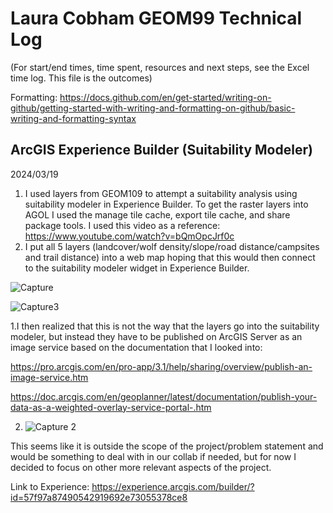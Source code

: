 # Laura Cobham GEOM99 Technical Log 
(For start/end times, time spent, resources and next steps, see the Excel time log. This file is the outcomes)

Formatting: https://docs.github.com/en/get-started/writing-on-github/getting-started-with-writing-and-formatting-on-github/basic-writing-and-formatting-syntax

## ArcGIS Experience Builder (Suitability Modeler)

2024/03/19

1. I used layers from GEOM109 to attempt a suitability analysis using suitability modeler in Experience Builder. To get the raster layers into AGOL I used the manage tile cache, export tile cache, and share package tools. I used this video as a reference: https://www.youtube.com/watch?v=bQmOpcJrf0c
2. I put all 5 layers (landcover/wolf density/slope/road distance/campsites and trail distance) into a web map hoping that this would then connect to the suitability modeler widget in Experience Builder.

![Capture](https://github.com/lacobham/geom99techlog/assets/146376068/1e825720-d9dc-422c-9118-a65d9c493a18)

![Capture3](https://github.com/lacobham/geom99techlog/assets/146376068/8fe1ed22-4bb1-4655-ab72-a760eec83d61)


1.I then realized that this is not the way that the layers go into the suitability modeler, but instead they have to be published on ArcGIS Server as an image service based on the documentation that I looked into:

https://pro.arcgis.com/en/pro-app/3.1/help/sharing/overview/publish-an-image-service.htm

https://doc.arcgis.com/en/geoplanner/latest/documentation/publish-your-data-as-a-weighted-overlay-service-portal-.htm

2. ![Capture 2](https://github.com/lacobham/geom99techlog/assets/146376068/17110ec4-f4ff-4b7d-91d1-5a3a155afd5e)

This seems like it is outside the scope of the project/problem statement and would be something to deal with in our collab if needed, but for now I decided to focus on other more relevant aspects of the project.

Link to Experience: https://experience.arcgis.com/builder/?id=57f97a87490542919692e73055378ce8

